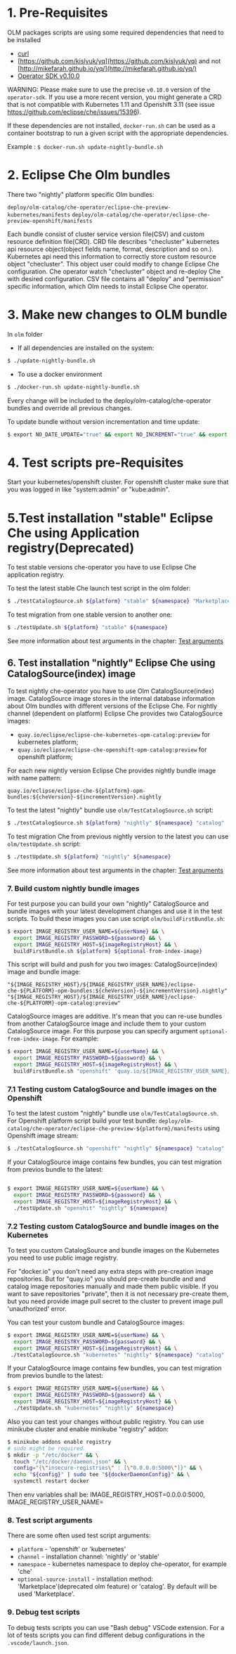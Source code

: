 # 1. Pre-Requisites

OLM packages scripts are using some required dependencies that need to be installed
 - [curl](https://curl.haxx.se/)
 - [https://github.com/kislyuk/yq](https://github.com/kislyuk/yq) and not [http://mikefarah.github.io/yq/](http://mikefarah.github.io/yq/)
 - [Operator SDK v0.10.0](https://github.com/operator-framework/operator-sdk/blob/v0.10.0/doc/user/install-operator-sdk.md)

WARNING: Please make sure to use the precise `v0.10.0` version of the `operator-sdk`. If you use a more recent version, you might generate a CRD that is not compatible with Kubernetes 1.11 and Openshift 3.11 (see issue https://github.com/eclipse/che/issues/15396).

If these dependencies are not installed, `docker-run.sh` can be used as a container bootstrap to run a given script with the appropriate dependencies.

Example : `$ docker-run.sh update-nightly-bundle.sh`

# 2. Eclipse Che Olm bundles

There two "nightly" platform specific Olm bundles:

`deploy/olm-catalog/che-operator/eclipse-che-preview-kubernetes/manifests`
`deploy/olm-catalog/che-operator/eclipse-che-preview-openshift/manifests`

Each bundle consist of cluster service version file(CSV) and custom resource definition file(CRD). 
CRD file describes "checluster" kubernetes api resource object(object fields name, format, description and so on.).
Kubernetes api need this information to correctly store custom resource object "checluster".
This object user could modify to change Eclipse Che configuration.
Che operator watch "checluster" object and re-deploy Che with desired configuration.
CSV file contains all "deploy" and "permission" specific information, which Olm needs to install Eclipse Che operator.

# 3. Make new changes to OLM bundle

In `olm` folder

- If all dependencies are installed on the system:

```bash
$ ./update-nightly-bundle.sh
```

- To use a docker environment

```bash
$ ./docker-run.sh update-nightly-bundle.sh
```

Every change will be included to the deploy/olm-catalog/che-operator bundles and override all previous changes.

To update bundle without version incrementation and time update:

```bash
$ export NO_DATE_UPDATE="true" && export NO_INCREMENT="true" && export ./update-nightly-bundle.sh
```

# 4. Test scripts pre-Requisites
Start your kubernetes/openshift cluster. For openshift cluster make sure that you was logged in like
"system:admin" or "kube:admin".

# 5.Test installation "stable" Eclipse Che using Application registry(Deprecated)
To test stable versions che-operator you have to use Eclipse Che application registry.

To test the latest stable Che launch test script in the olm folder:

```bash
$ ./testCatalogSource.sh ${platform} "stable" ${namespace} "Marketplace"
```

To test migration from one stable version to another one:

```bash
$ ./testUpdate.sh ${platform} "stable" ${namespace}
```

See more information about test arguments in the chapter: [Test arguments](#test-script-arguments)

## 6. Test installation "nightly" Eclipse Che using CatalogSource(index) image

To test nightly che-operator you have to use Olm CatalogSource(index) image. 
CatalogSource image stores in the internal database information about Olm bundles with different versions of the Eclipse Che.
For nightly channel (dependent on platform) Eclipse Che provides two CatalogSource images:
 
 - `quay.io/eclipse/eclipse-che-kubernetes-opm-catalog:preview` for kubernetes platform;
 - `quay.io/eclipse/eclipse-che-openshift-opm-catalog:preview` for openshift platform;

For each new nightly version Eclipse Che provides nightly bundle image with name pattern:

`quay.io/eclipse/eclipse-che-${platform}-opm-bundles:${cheVersion}-${incrementVersion}.nightly`

To test the latest "nightly" bundle use `olm/TestCatalogSource.sh` script:

```bash
$ ./testCatalogSource.sh ${platform} "nightly" ${namespace} "catalog"
```

To test migration Che from previous nightly version to the latest you can use `olm/testUpdate.sh` script:

```bash
$ ./testUpdate.sh ${platform} "nightly" ${namespace}
```

See more information about test arguments in the chapter: [Test arguments](#test-script-arguments)

### 7. Build custom nightly bundle images

For test purpose you can build your own "nightly" CatalogSource and bundle images
with your latest development changes and use it in the test scripts.
To build these images you can use script `olm/buildFirstBundle.sh`:

```bash
$ export IMAGE_REGISTRY_USER_NAME=${userName} && \
  export IMAGE_REGISTRY_PASSWORD=${password} && \
  export IMAGE_REGISTRY_HOST=${imageRegistryHost} && \
  buildFirstBundle.sh ${platform} ${optional-from-index-image}
```

This script will build and push for you two images: CatalogSource(index) image and bundle image:

```
"${IMAGE_REGISTRY_HOST}/${IMAGE_REGISTRY_USER_NAME}/eclipse-che-${PLATFORM}-opm-bundles:${cheVersion}-${incrementVersion}.nightly"
"${IMAGE_REGISTRY_HOST}/${IMAGE_REGISTRY_USER_NAME}/eclipse-che-${PLATFORM}-opm-catalog:preview"
```

CatalogSource images are additive. It's mean that you can re-use bundles from another CatalogSource image and
include them to your custom CatalogSource image. For this purpose you can specify argument `optional-from-index-image`. For example:

```bash
$ export IMAGE_REGISTRY_USER_NAME=${userName} && \
  export IMAGE_REGISTRY_PASSWORD=${password} && \
  export IMAGE_REGISTRY_HOST=${imageRegistryHost} && \
  buildFirstBundle.sh "openshift" 'quay.io/${IMAGE_REGISTRY_USER_NAME}/eclipse-che-${PLATFORM}-opm-catalog:preview"
```

### 7.1 Testing custom CatalogSource and bundle images on the Openshift

To test the latest custom "nightly" bundle use `olm/TestCatalogSource.sh`. For Openshift platform script build your test bundle: `deploy/olm-catalog/che-operator/eclipse-che-preview-${platform}/manifests` using Openshift image stream:

```bash
$ ./testCatalogSource.sh "openshift" "nightly" ${namespace} "catalog"
```

If your CatalogSource image contains few bundles, you can test migration from previos bundle to the latest:

```bash

$ export IMAGE_REGISTRY_USER_NAME=${userName} && \
  export IMAGE_REGISTRY_PASSWORD=${password} && \
  export IMAGE_REGISTRY_HOST=${imageRegistryHost} && \
  ./testUpdate.sh "openshit" "nightly" ${namespace}
```

### 7.2 Testing custom CatalogSource and bundle images on the Kubernetes
To test you custom CatalogSource and bundle images on the Kubernetes you need to use public image registry.

For "docker.io" you don't need any extra steps with pre-creation image repositories. But for "quay.io" you should pre-create bundle and and catalog image repositories manually and made them public visible. If you want to save repositories "private", then it is not necessary pre-create them, but you need provide image pull secret to the cluster to prevent image pull 'unauthorized' error.

You can test your custom bundle and CatalogSource images:

```bash 
$ export IMAGE_REGISTRY_USER_NAME=${userName} && \
  export IMAGE_REGISTRY_PASSWORD=${password} && \
  export IMAGE_REGISTRY_HOST=${imageRegistryHost} && \
 ./testCatalogSource.sh "kubernetes" "nightly" ${namespace} "catalog"
```

If your CatalogSource image contains few bundles, you can test migration from previos bundle to the latest:

```bash
$ export IMAGE_REGISTRY_USER_NAME=${userName} && \
  export IMAGE_REGISTRY_PASSWORD=${password} && \
  export IMAGE_REGISTRY_HOST=${imageRegistryHost} && \
  ./testUpdate.sh "kubernetes" "nightly" ${namespace}
```

Also you can test your changes without public registry. You can use minikube cluster and enable minikube "registry" addon:
```bash
$ minikube addons enable registry
# sudo might be required.
$ mkdir -p "/etc/docker" && \
  touch "/etc/docker/daemon.json" && \
  config="{\"insecure-registries\" : [\"0.0.0.0:5000\"]}" && \
  echo "${config}" | sudo tee "${dockerDaemonConfig}" && \
  systemctl restart docker
```

Then env variables shall be: IMAGE_REGISTRY_HOST=0.0.0.0:5000, IMAGE_REGISTRY_USER_NAME=<any>

### 8. Test script arguments
There are some often used test script arguments:
 - `platform` - 'openshift' or 'kubernetes'
 - `channel` - installation channel: 'nightly' or 'stable'
 - `namespace` - kubernetes namespace to deploy che-operator, for example 'che'
 - `optional-source-install` - installation method: 'Marketplace'(deprecated olm feature) or 'catalog'. By default will be used 'Marketplace'.

### 9. Debug test scripts
To debug tests scripts you can use "Bash debug" VSCode extension. 
For a lot of tests scripts you can find different debug configurations in the `.vscode/launch.json`.
